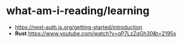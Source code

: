 # what-am-i-reading/learning
* https://next-auth.js.org/getting-started/introduction
* **Rust** https://www.youtube.com/watch?v=qP7LzZqGh30&t=2195s
